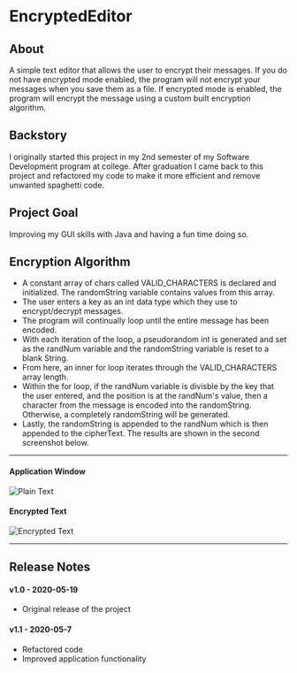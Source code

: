 # EncryptedEditor

## About ##
A simple text editor that allows the user to encrypt their messages. If you do not have encrypted mode enabled, the program will not encrypt your messages when you save them as a file. If encrypted mode is enabled, the program will encrypt the message using a custom built encryption algorithm.

## Backstory ##
I originally started this project in my 2nd semester of my Software Development program at college. After graduation I came back to this project and refactored my code to make it more efficient and remove unwanted spaghetti code.

## Project Goal ##
Improving my GUI skills with Java and having a fun time doing so.

## Encryption Algorithm ##
- A constant array of chars called VALID_CHARACTERS is declared and initialized. The randomString variable contains values from this array.
- The user enters a key as an int data type which they use to encrypt/decrypt messages.
- The program will continually loop until the entire message has been encoded.
- With each iteration of the loop, a pseudorandom int is generated and set as the randNum variable and the randomString variable is reset to a blank String.
- From here, an inner for loop iterates through the VALID_CHARACTERS array length.
- Within the for loop, if the randNum variable is divisble by the key that the user entered, and the position is at the randNum's value, then a character from the message is encoded into the randomString. Otherwise, a completely randomString will be generated.
- Lastly, the randomString is appended to the randNum which is then appended to the cipherText. The results are shown in the second screenshot below.

---

#### Application Window #### 
<img src="https://user-images.githubusercontent.com/58745400/117493602-6e5fdf80-af30-11eb-897f-c30e9b3edfc5.png" alt="Plain Text" />

#### Encrypted Text ####
<img src="https://user-images.githubusercontent.com/58745400/117494935-3eb1d700-af32-11eb-8469-961655797da7.png" alt="Encrypted Text" />

---

## Release Notes ##

#### v1.0 - 2020-05-19 ####
- Original release of the project

#### v1.1 - 2020-05-7 ####
- Refactored code
- Improved application functionality
